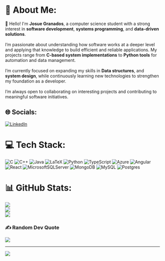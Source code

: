 # 💫 About Me:
👋 Hello! I'm **Josue Granados**, a computer science student with a strong interest in **software development**, **systems programming**, and **data-driven solutions**.  <br><br>I’m passionate about understanding how software works at a deeper level and applying that knowledge to build efficient and reliable applications. My projects range from **C-based system implementations** to **Python tools** for automation and data management.  <br><br>I’m currently focused on expanding my skills in **Data structures**, and **system design**, while continuously learning new technologies to strengthen my foundation as a developer.  <br><br>I’m always open to collaborating on interesting projects and contributing to meaningful software initiatives.<br>


## 🌐 Socials:
[![LinkedIn](https://img.shields.io/badge/LinkedIn-%230077B5.svg?logo=linkedin&logoColor=white)](https://www.linkedin.com/in/josue-guillermo-granados-chacon-0b1b71208)

# 💻 Tech Stack:
![C](https://img.shields.io/badge/c-%2300599C.svg?style=flat&logo=c&logoColor=white) ![C++](https://img.shields.io/badge/c++-%2300599C.svg?style=flat&logo=c%2B%2B&logoColor=white) ![Java](https://img.shields.io/badge/java-%23ED8B00.svg?style=flat&logo=openjdk&logoColor=white) ![LaTeX](https://img.shields.io/badge/latex-%23008080.svg?style=flat&logo=latex&logoColor=white) ![Python](https://img.shields.io/badge/python-3670A0?style=flat&logo=python&logoColor=ffdd54) ![TypeScript](https://img.shields.io/badge/typescript-%23007ACC.svg?style=flat&logo=typescript&logoColor=white) ![Azure](https://img.shields.io/badge/azure-%230072C6.svg?style=flat&logo=microsoftazure&logoColor=white) ![Angular](https://img.shields.io/badge/angular-%23DD0031.svg?style=flat&logo=angular&logoColor=white) ![React](https://img.shields.io/badge/react-%2320232a.svg?style=flat&logo=react&logoColor=%2361DAFB) ![MicrosoftSQLServer](https://img.shields.io/badge/Microsoft%20SQL%20Server-CC2927?style=flat&logo=microsoft%20sql%20server&logoColor=white) ![MongoDB](https://img.shields.io/badge/MongoDB-%234ea94b.svg?style=flat&logo=mongodb&logoColor=white) ![MySQL](https://img.shields.io/badge/mysql-4479A1.svg?style=flat&logo=mysql&logoColor=white) ![Postgres](https://img.shields.io/badge/postgres-%23316192.svg?style=flat&logo=postgresql&logoColor=white)
# 📊 GitHub Stats:
![](https://github-readme-stats.vercel.app/api?username=Josue3108&theme=dark&hide_border=false&include_all_commits=true&count_private=true)<br/>
![](https://nirzak-streak-stats.vercel.app/?user=Josue3108&theme=dark&hide_border=false)<br/>
![](https://github-readme-stats.vercel.app/api/top-langs/?username=Josue3108&theme=dark&hide_border=false&include_all_commits=true&count_private=true&layout=compact)

### ✍️ Random Dev Quote
![](https://quotes-github-readme.vercel.app/api?type=horizontal&theme=radical)

---
[![](https://visitcount.itsvg.in/api?id=Josue3108&icon=0&color=3)](https://visitcount.itsvg.in)

<!-- Proudly created with GPRM ( https://gprm.itsvg.in ) -->
